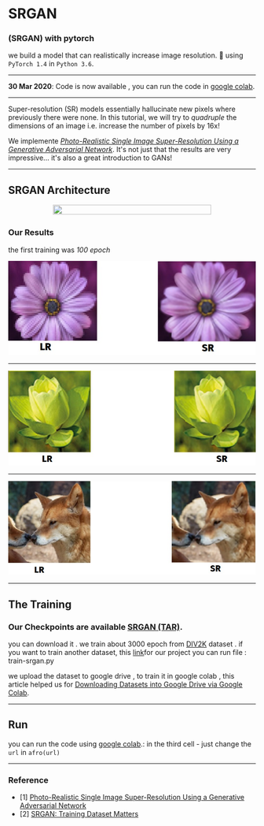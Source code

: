 # SRGAN


### (SRGAN) with pytorch

we build a model that can realistically increase image resolution.
🚀 using `PyTorch 1.4` in `Python 3.6`.

---

**30 Mar 2020**: Code is now available , you can run the code in  [google colab](https://github.com/mstgdy/SRGAN/blob/master/Aphrodite.ipynb).

---
Super-resolution (SR) models essentially hallucinate new pixels where previously there were none. In this tutorial, we will try to _quadruple_ the dimensions of an image i.e. increase the number of pixels by 16x!

We implemente [_Photo-Realistic Single Image Super-Resolution Using a Generative Adversarial Network_](https://arxiv.org/abs/1609.04802). It's not just that the results are very impressive... it's also a great introduction to GANs!

---

## SRGAN Architecture

<div align="center">
	<img src="https://github.com/tensorlayer/srgan/raw/master/img/model.jpeg" width="80%" height="10%"/>
</div>

### Our Results

the first training was *100 epoch*

<div align="center">
	

![](./Assets/1.jpg)

---

![](./Assets/2.jpg)

---

![](./Assets/3.jpg)

</div>

---

## The Training
### Our Checkpoints are available [SRGAN (TAR)](https://drive.google.com/open?id=1ePooVQcEbIjEZfE2ED1dmtCVj-xUbg1c).
you can download it . we train about 3000 epoch from  [DIV2K](https://data.vision.ee.ethz.ch/cvl/DIV2K/) dataset . if you want to train another dataset, this [link](https://drive.google.com/open?id=1qEEX29LyVP2NjNxYw2WR-KcehjdSCjEM)for our project you can run file : train-srgan.py

we upload the dataset to google drive , to train it in google colab , this article helped us for  [Downloading Datasets into Google Drive via Google Colab](https://towardsdatascience.com/downloading-datasets-into-google-drive-via-google-colab-bcb1b30b0166).

--- 

## Run
you can run the code using [google colab](https://github.com/mstgdy/SRGAN/blob/master/Aphrodite.ipynb).:
in the third cell -
just change the ``` url ``` in ```afro(url)``` 

---

### Reference
* [1] [Photo-Realistic Single Image Super-Resolution Using a Generative Adversarial Network](https://arxiv.org/abs/1609.04802)
* [2] [SRGAN: Training Dataset Matters](https://arxiv.org/abs/1903.09922)
